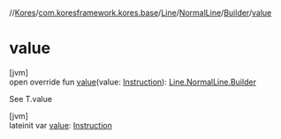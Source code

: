 //[Kores](../../../../../index.md)/[com.koresframework.kores.base](../../../index.md)/[Line](../../index.md)/[NormalLine](../index.md)/[Builder](index.md)/[value](value.md)

# value

[jvm]\
open override fun [value](value.md)(value: [Instruction](../../../../com.koresframework.kores/-instruction/index.md)): [Line.NormalLine.Builder](index.md)

See T.value

[jvm]\
lateinit var [value](value.md): [Instruction](../../../../com.koresframework.kores/-instruction/index.md)
